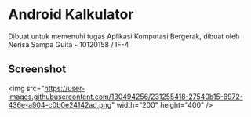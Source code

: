 # Android Kalkulator
Dibuat untuk memenuhi tugas Aplikasi Komputasi Bergerak, dibuat oleh Nerisa Sampa Guita - 10120158 / IF-4

## Screenshot
<img src="https://user-images.githubusercontent.com/130494256/231255418-27540b15-6972-436e-a904-c0b0e24142ad.png" width="200" height="400" />
